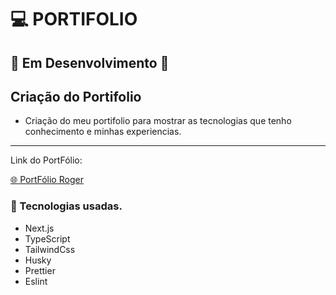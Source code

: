 # :computer: PORTIFOLIO

## :rotating_light: Em Desenvolvimento :rotating_light:

## Criação do Portifolio

- Criação do meu portifolio para mostrar as tecnologias que tenho conhecimento e minhas experiencias.

------------

Link do PortFólio:

[:globe_with_meridians: PortFólio Roger](https://portfolio-roger-dornelles.vercel.app/)

### 🔧 Tecnologias usadas.

- Next.js
- TypeScript
- TailwindCss
- Husky
- Prettier
- Eslint

```bash

```
